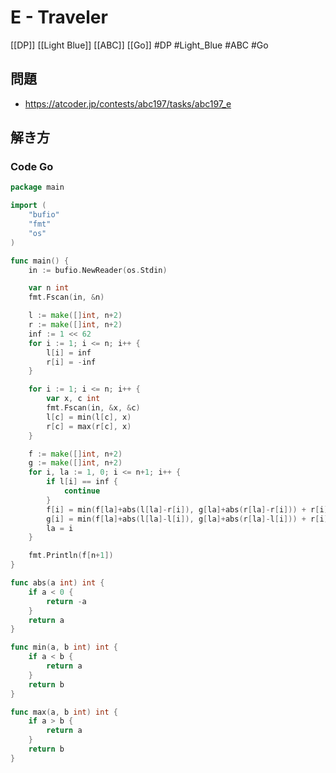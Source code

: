 # E - Traveler
[[DP]] [[Light Blue]] [[ABC]] [[Go]]
#DP #Light_Blue #ABC #Go 

## 問題
- https://atcoder.jp/contests/abc197/tasks/abc197_e

## 解き方
### Code Go
```go
package main

import (
	"bufio"
	"fmt"
	"os"
)

func main() {
	in := bufio.NewReader(os.Stdin)

	var n int
	fmt.Fscan(in, &n)

	l := make([]int, n+2)
	r := make([]int, n+2)
	inf := 1 << 62
	for i := 1; i <= n; i++ {
		l[i] = inf
		r[i] = -inf
	}

	for i := 1; i <= n; i++ {
		var x, c int
		fmt.Fscan(in, &x, &c)
		l[c] = min(l[c], x)
		r[c] = max(r[c], x)
	}

	f := make([]int, n+2)
	g := make([]int, n+2)
	for i, la := 1, 0; i <= n+1; i++ {
		if l[i] == inf {
			continue
		}
		f[i] = min(f[la]+abs(l[la]-r[i]), g[la]+abs(r[la]-r[i])) + r[i] - l[i]
		g[i] = min(f[la]+abs(l[la]-l[i]), g[la]+abs(r[la]-l[i])) + r[i] - l[i]
		la = i
	}

	fmt.Println(f[n+1])
}

func abs(a int) int {
	if a < 0 {
		return -a
	}
	return a
}

func min(a, b int) int {
	if a < b {
		return a
	}
	return b
}

func max(a, b int) int {
	if a > b {
		return a
	}
	return b
}
```